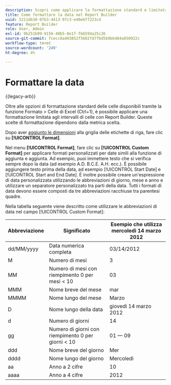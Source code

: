 ```yaml
---
description: Scopri come applicare la formattazione standard e limitata agli intervalli di celle.
title: Come formattare la data nel Report Builder
uuid: 5211db30-07b3-4413-97c3-e40e6ff223cd
feature: Report Builder
role: User, Admin
exl-id: 9b251b09-9156-40b5-8e1f-fb6594a25c26
source-git-commit: fcecc8a493852f5682fd7fbd5b9bb484a850922c
workflow-type: tm+mt
source-wordcount: '249'
ht-degree: 4%

---
```


# Formattare la data

{{legacy-arb}}

Oltre alle opzioni di formattazione standard delle celle disponibili tramite la funzione Formato > Celle di Excel (Ctrl+1), è possibile applicare una formattazione limitata agli intervalli di celle con Report Builder. Queste scelte di formattazione dipendono dalla metrica scelta.

Dopo aver [aggiunto le dimensioni](/help/analyze/legacy-report-builder/layout/c-metrics-dimensions/t-add-metrics-and-dimensions.md) alla griglia delle etichette di riga, fare clic su **[!UICONTROL Format]**.

Nel menu **[!UICONTROL Format]**, fare clic su **[!UICONTROL Custom Format]** per applicare formati personalizzati per date simili alla funzione di aggiunta e aggiunta. Ad esempio, puoi immettere testo che si verifica sempre dopo la data (ad esempio A.D. B.C.E. A.H. ecc.). È possibile aggiungere testo prima della data, ad esempio [!UICONTROL Start Date] e [!UICONTROL Start and End Date]. È inoltre possibile creare un&#39;espressione di data personalizzata utilizzando le abbreviazioni di giorno, mese e anno e utilizzare un separatore personalizzato tra parti della data. Tutti i formati di data devono essere composti da tre abbreviazioni racchiuse tra parentesi quadre.

Nella tabella seguente viene descritto come utilizzare le abbreviazioni di data nel campo [!UICONTROL Custom Format]:

| Abbreviazione | Significato | Esempio   che utilizza mercoledì 14 marzo 2012 |
|--- |--- |--- |
| dd/MM/yyyy | Data numerica completa | 03/14/2012 |
| M | Numero di mesi | 3 |
| MM | Numero di mesi con riempimento 0 per mesi &lt; 10 | 03 |
| MMM | Nome breve del mese | mar |
| MMMM | Nome lungo del mese | Marzo |
| D | Nome lungo della data | giovedì 14 marzo 2012 |
| d | Numero di giorni | 14 |
| gg | Numero di giorni con riempimento 0 per giorni &lt; 10 | 01 — 09 |
| ddd | Nome breve del giorno | Mer |
| dddd | Nome lungo del giorno | Mercoledì |
| aa | Anno a 2 cifre | 10 |
| aaaa | Anno a 4 cifre | 2012 |
